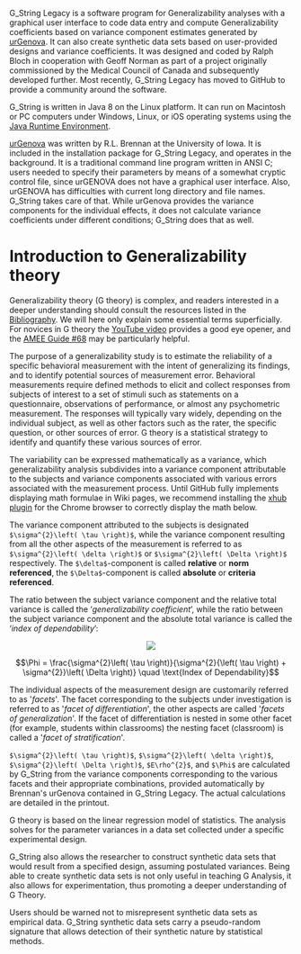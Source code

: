 G_String Legacy is a software program for Generalizability analyses with a graphical user interface to code data entry and compute Generalizability coefficients based on variance component estimates generated by [urGenova](https://education.uiowa.edu/casma/computer-programs). It can also create synthetic data sets based on user-provided designs and variance coefficients. It was designed and coded by Ralph Bloch in cooperation with Geoff Norman as part of a project originally commissioned by the Medical Council of Canada and subsequently developed further. Most recently, G_String Legacy has moved to GitHub to provide a community around the software.

G_String is written in Java 8 on the Linux platform. It can run on Macintosh or PC computers under Windows, Linux, or iOS operating systems using the [Java Runtime Environment](https://www.java.com/en/).

[urGenova](https://education.uiowa.edu/casma/computer-programs) was written by R.L. Brennan at the University of Iowa. It is included in the installation package for G_String Legacy, and operates in the background. It is a traditional command line program written in ANSI C; users needed to specify their parameters by means of a somewhat cryptic control file, since urGENOVA does not have a graphical user interface. Also, urGENOVA has difficulties with current long directory and file names. G_String takes care of that. While urGenova provides the variance components for the individual effects, it does not calculate variance coefficients under different conditions; G_String does that as well.

# Introduction to Generalizability theory
Generalizability theory (G theory) is complex, and readers interested in a deeper understanding should consult the resources listed in the [Bibliography](https://github.com/G-String-Legacy/G_String/wiki/3.-G-School:-G_String-Resources#bibliography). We will here only explain some essential terms superficially. For novices in G theory the [YouTube video](https://www.youtube.com/watch?v=uLMrHCTP65Q) provides a good eye opener, and the [AMEE Guide #68](https://doi.org/10.3109/0142159X.2012.703791) may be particularly helpful.

The purpose of a generalizability study is to estimate the reliability of a specific behavioral measurement with the intent of generalizing its findings, and to identify potential sources of measurement error. Behavioral measurements require defined methods to elicit and collect responses
from subjects of interest to a set of stimuli such as statements on a questionnaire, observations of performance, or almost any psychometric measurement. The responses will typically vary widely, depending on the individual subject, as well as other factors such as the rater, the specific question, or other sources of error. G theory is a statistical strategy to identify and quantify these various sources of error.

The variability can be expressed mathematically as a variance, which generalizability analysis subdivides into a variance component attributable to the subjects and variance components associated with various errors associated with the measurement process. Until GitHub fully implements displaying math formulae in Wiki pages, we recommend installing the [xhub plugin](https://github.com/nschloe/xhub) for the Chrome browser to correctly display the math below.

The variance component attributed to the subjects is designated `$\sigma^{2}\left( \tau \right)$`, while the variance component resulting from all the other aspects of the measurement is referred to as `$\sigma^{2}\left( \delta \right)$` or `$\sigma^{2}\left( \Delta \right)$` respectively. The `$\delta$`-component is called **relative** or **norm referenced**, the `$\Delta$`-component is called **absolute** or **criteria referenced**.

The ratio between the subject variance component and the relative total variance is called the ‘_generalizability coefficient_’, while the ratio between the subject variance component and the absolute total variance is called the ‘_index of dependability_’:

<div align="center"><img style="background: white;" src="../../blob/main/svg/78zZhCsGJg.svg)"></div>

```math
\Phi = \frac{\sigma^{2}\left( \tau \right)}{\sigma^{2}{\left( \tau \right) + \sigma^{2}}\left( \Delta \right)} \quad \text{Index of Dependability}
```

The individual aspects of the measurement design are customarily referred to as '_facets_'. The facet corresponding to the subjects under investigation is referred to as '_facet of differentiation_', the other aspects are called '_facets of generalization_'. If the facet of differentiation is nested in some other facet (for example, students within classrooms) the nesting facet (classroom) is called a '_facet of stratification_'.

`$\sigma^{2}\left( \tau \right)$`, `$\sigma^{2}\left( \delta \right)$`, `$\sigma^{2}\left( \Delta \right)$`, `$E\rho^{2}$`, and `$\Phi$` are calculated by G_String from the variance components corresponding to the various facets and their appropriate combinations, provided automatically by Brennan's urGenova contained in G_String Legacy. The actual calculations are detailed in the printout.

G theory is based on the linear regression model of statistics. The analysis solves for the parameter variances in a data set collected under a specific experimental design.

G_String also allows the researcher to construct synthetic data sets that would result from a specified design, assuming postulated variances. Being able to create synthetic data sets is not only useful in teaching G Analysis, it also allows for experimentation, thus promoting a deeper understanding of G Theory.

Users should be warned not to misrepresent synthetic data sets as empirical data. G_String synthetic data sets carry a pseudo-random signature that allows detection of their synthetic nature by statistical methods.